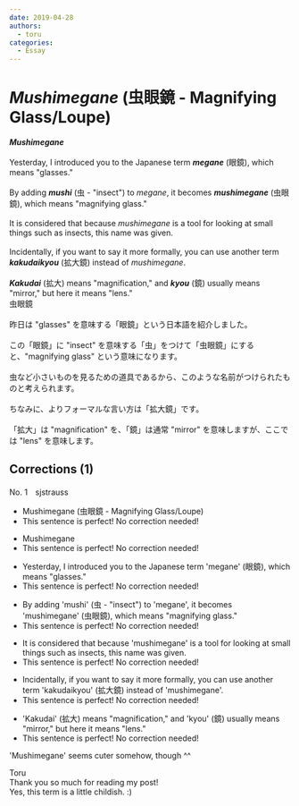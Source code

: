 ```yaml
---
date: 2019-04-28
authors:
  - toru
categories:
  - Essay
---
```


<h1 id="subject_show"><strong><em>Mushimegane</strong></em> (虫眼鏡 - Magnifying Glass/Loupe)</h1>
<div class="date" hidden>Apr 28, 2019 23:03</div>
<div id="post"><div id="body_show_ori">
<strong><em>Mushimegane</strong></em><br/><br/>Yesterday, I introduced you to the Japanese term <strong><em>megane</em></strong> (眼鏡), which means "glasses."<br/><br/>By adding <strong><em>mushi</em></strong> (虫 - "insect") to <em>megane</em>, it becomes <strong><em>mushimegane</em></strong> (虫眼鏡), which means "magnifying glass."<br/><br/>It is considered that because <em>mushimegane</em> is a tool for looking at small things such as insects, this name was given.<br/><br/>Incidentally, if you want to say it more formally, you can use another term <strong><em>kakudaikyou</em></strong> (拡大鏡) instead of <em>mushimegane</em>.<br/><br/><strong><em>Kakudai</em></strong> (拡大) means "magnification," and <strong><em>kyou</em></strong> (鏡) usually means "mirror," but here it means "lens."
</div></div>

<!-- more -->

<div id="post_ja"><div id="body_show_mo">
虫眼鏡<br/><br/>昨日は "glasses" を意味する「眼鏡」という日本語を紹介しました。<br/><br/>この「眼鏡」に "insect" を意味する「虫」をつけて「虫眼鏡」にすると、"magnifying glass" という意味になります。<br/><br/>虫など小さいものを見るための道具であるから、このような名前がつけられたものと考えられます。<br/><br/>ちなみに、よりフォーマルな言い方は「拡大鏡」です。<br/><br/>「拡大」は "magnification" を、「鏡」は通常 "mirror" を意味しますが、ここでは "lens" を意味します。
</div></div>

## Corrections (1)
<div id="block"><div class="first_name"> No. 1　<span class="just_name">sjstrauss</span></div><div id="block2">
<ul class="correction_field">
<li class="incorrect">Mushimegane (虫眼鏡 - Magnifying Glass/Loupe)</li>
<li class="corrected perfect">This sentence is perfect! No correction needed!</li>
</ul>
<ul class="correction_field">
<li class="incorrect">Mushimegane</li>
<li class="corrected perfect">This sentence is perfect! No correction needed!</li>
</ul>
<ul class="correction_field">
<li class="incorrect">Yesterday, I introduced you to the Japanese term 'megane' (眼鏡), which means "glasses."</li>
<li class="corrected perfect">This sentence is perfect! No correction needed!</li>
</ul>
<ul class="correction_field">
<li class="incorrect">By adding 'mushi' (虫 - "insect") to 'megane', it becomes 'mushimegane' (虫眼鏡), which means "magnifying glass."</li>
<li class="corrected perfect">This sentence is perfect! No correction needed!</li>
</ul>
<ul class="correction_field">
<li class="incorrect">It is considered that because 'mushimegane' is a tool for looking at small things such as insects, this name was given.</li>
<li class="corrected perfect">This sentence is perfect! No correction needed!</li>
</ul>
<ul class="correction_field">
<li class="incorrect">Incidentally, if you want to say it more formally, you can use another term 'kakudaikyou' (拡大鏡) instead of 'mushimegane'.</li>
<li class="corrected perfect">This sentence is perfect! No correction needed!</li>
</ul>
<ul class="correction_field">
<li class="incorrect">'Kakudai' (拡大) means "magnification," and 'kyou' (鏡) usually means "mirror," but here it means "lens."</li>
<li class="corrected perfect">This sentence is perfect! No correction needed!</li>
</ul>
<p class="comment_small">
 'Mushimegane' seems cuter somehow, though ^^
</p>

</div><div class="name"><span class="just_name">Toru</span><br>
Thank you so much for reading my post!<br/>Yes, this term is a little childish. :)
</div>
</div>
